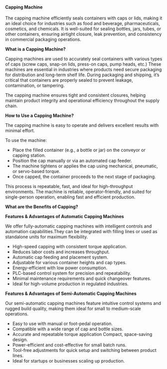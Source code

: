 #### **Capping Machine**

The capping machine efficiently seals containers with caps or lids, making it an ideal choice for industries such as food and beverage, pharmaceuticals, cosmetics, and chemicals.
It is well-suited for sealing bottles, jars, tubes, or other containers, ensuring airtight closure, leak prevention, and consistency in commercial packaging operations.

**What is a Capping Machine?**

Capping machines are used to accurately seal containers with various types of caps (screw caps, snap-on lids, press-on caps, pump heads, etc.)
These machines are essential in industries where products need secure packaging for distribution and long-term shelf life.
During packaging and shipping, it’s critical that containers are properly sealed to prevent leakage, contamination, or tampering.

The capping machine ensures tight and consistent closures, helping maintain product integrity and operational efficiency throughout the supply chain.

**How to Use a Capping Machine?**

The capping machine is easy to operate and delivers excellent results with minimal effort.

To use the machine:

- Place the filled container (e.g., a bottle or jar) on the conveyor or capping station.
- Position the cap manually or via an automated cap feeder.
- The machine tightens or applies the cap using mechanical, pneumatic, or servo-based torque.
- Once capped, the container proceeds to the next stage of packaging.

This process is repeatable, fast, and ideal for high-throughput environments.
The machine is reliable, operator-friendly, and suited for single-person operation, enabling fast and efficient production.

**What are the Benefits of Capping?**

**Features & Advantages of Automatic Capping Machines**

We offer fully-automatic capping machines with intelligent controls and automation capabilities.They can be integrated with filling lines or used as standalone units for maximum flexibility.

- High-speed capping with consistent torque application.
- Reduces labor costs and increases throughput.
- Automatic cap feeding and placement system.
- Adjustable for various container heights and cap types.
- Energy-efficient with low power consumption.
- PLC-based control system for precision and repeatability.
- Minimal maintenance requirements and quick changeover features.
- Ideal for high-volume production in regulated industries.

**Features & Advantages of Semi-Automatic Capping Machines**

Our semi-automatic capping machines feature intuitive control systems and rugged build quality, making them ideal for small to medium-scale operations.

- Easy to use with manual or foot-pedal operation.
- Compatible with a wide range of cap and bottle sizes.
- Accurate and repeatable torque application Compact, space-saving design.
- Power-efficient and cost-effective for small batch runs.
- Tool-free adjustments for quick setup and switching between product lines.
- Ideal for startups or businesses scaling up production.
